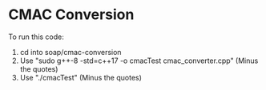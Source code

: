 # CMAC Conversion

To run this code:
1. cd into soap/cmac-conversion
2. Use "sudo g++-8 -std=c++17 -o cmacTest cmac_converter.cpp" (Minus the quotes)
3. Use "./cmacTest" (Minus the quotes)